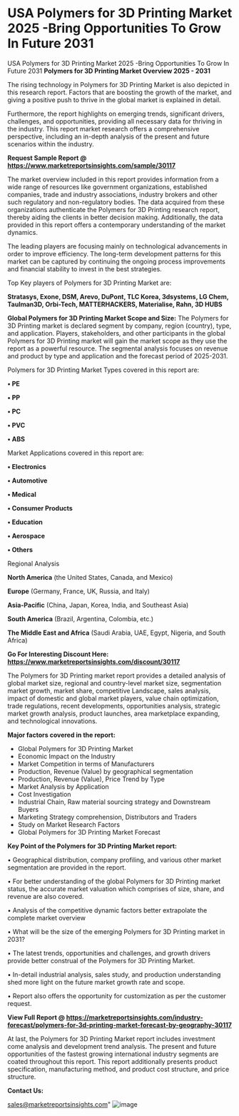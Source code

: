 # USA Polymers for 3D Printing Market 2025 -Bring Opportunities To Grow In Future 2031
USA Polymers for 3D Printing Market 2025 -Bring Opportunities To Grow In Future 2031
<Strong> Polymers for 3D Printing Market Overview 2025 - 2031</strong>

The rising technology in Polymers for 3D Printing Market is also depicted in this research report. Factors that are boosting the growth of the market, and giving a positive push to thrive in the global market is explained in detail.

Furthermore, the report highlights on emerging trends, significant drivers, challenges, and opportunities, providing all necessary data for thriving in the industry. This report market research offers a comprehensive perspective, including an in-depth analysis of the present and future scenarios within the industry.

<strong>Request Sample Report @ <a href=https://www.marketreportsinsights.com/sample/30117>https://www.marketreportsinsights.com/sample/30117</a></strong>

The market overview included in this report provides information from a wide range of resources like government organizations, established companies, trade and industry associations, industry brokers and other such regulatory and non-regulatory bodies. The data acquired from these organizations authenticate the Polymers for 3D Printing research report, thereby aiding the clients in better decision making. Additionally, the data provided in this report offers a contemporary understanding of the market dynamics.

The leading players are focusing mainly on technological advancements in order to improve efficiency. The long-term development patterns for this market can be captured by continuing the ongoing process improvements and financial stability to invest in the best strategies.

Top Key players of Polymers for 3D Printing Market are:

<strong>Stratasys, Exone, DSM, Arevo, DuPont, TLC Korea, 3dsystems, LG Chem, Taulman3D, Orbi-Tech, MATTERHACKERS, Materialise, Rahn, 3D HUBS</strong>

<strong><b>Global Polymers for 3D Printing Market Scope and Size:</b></strong>
The Polymers for 3D Printing market is declared segment by company, region (country), type, and application. Players, stakeholders, and other participants in the global Polymers for 3D Printing market will gain the market scope as they use the report as a powerful resource. The segmental analysis focuses on revenue and product by type and application and the forecast period of 2025-2031.

Polymers for 3D Printing Market Types covered in this report are:

<strong>• PE

• PP

• PC

• PVC

• ABS</strong>

Market Applications covered in this report are:

<strong>• Electronics

• Automotive

• Medical

• Consumer Products

• Education

• Aerospace

• Others</strong> 

Regional Analysis

<strong>North America</strong> (the United States, Canada, and Mexico)

<strong>Europe</strong> (Germany, France, UK, Russia, and Italy)

<strong>Asia-Pacific</strong> (China, Japan, Korea, India, and Southeast Asia)

<strong>South America</strong> (Brazil, Argentina, Colombia, etc.)

<strong>The Middle East and Africa</strong> (Saudi Arabia, UAE, Egypt, Nigeria, and South Africa)

<strong>Go For Interesting Discount Here: <a href=https://www.marketreportsinsights.com/discount/30117>https://www.marketreportsinsights.com/discount/30117</a></strong>

The Polymers for 3D Printing market report provides a detailed analysis of global market size, regional and country-level market size, segmentation market growth, market share, competitive Landscape, sales analysis, impact of domestic and global market players, value chain optimization, trade regulations, recent developments, opportunities analysis, strategic market growth analysis, product launches, area marketplace expanding, and technological innovations.

<strong><b>Major factors covered in the report:</b></strong>
<ul>
  <li>Global Polymers for 3D Printing Market </li>
  <li>Economic Impact on the Industry</li>
  <li>Market Competition in terms of Manufacturers</li>
  <li>Production, Revenue (Value) by geographical segmentation</li>
  <li>Production, Revenue (Value), Price Trend by Type</li>
  <li>Market Analysis by Application</li>
  <li>Cost Investigation</li>
  <li>Industrial Chain, Raw material sourcing strategy and Downstream Buyers</li>
  <li>Marketing Strategy comprehension, Distributors and Traders</li>
  <li>Study on Market Research Factors</li>
  <li>Global Polymers for 3D Printing Market Forecast</li>
</ul>

<strong><b>Key Point of the Polymers for 3D Printing Market report:</b></strong>

• Geographical distribution, company profiling, and various other market segmentation are provided in the report.

• For better understanding of the global Polymers for 3D Printing market status, the accurate market valuation which comprises of size, share, and revenue are also covered.

• Analysis of the competitive dynamic factors better extrapolate the complete market overview

• What will be the size of the emerging Polymers for 3D Printing market in 2031?

• The latest trends, opportunities and challenges, and growth drivers provide better construal of the Polymers for 3D Printing Market.

• In-detail industrial analysis, sales study, and production understanding shed more light on the future market growth rate and scope.

• Report also offers the opportunity for customization as per the customer request.

<strong><b>View Full Report @ <a href=https://marketreportsinsights.com/industry-forecast/polymers-for-3d-printing-market-forecast-by-geography-30117>https://marketreportsinsights.com/industry-forecast/polymers-for-3d-printing-market-forecast-by-geography-30117</a></b></strong>


At last, the Polymers for 3D Printing Market report includes investment come analysis and development trend analysis. The present and future opportunities of the fastest growing international industry segments are coated throughout this report. This report additionally presents product specification, manufacturing method, and product cost structure, and price structure.

<strong>Contact Us:</strong>

sales@marketreportsinsights.com"
![image](https://github.com/user-attachments/assets/4bb8516a-cb72-4b1c-8201-ee2e5e554142)
